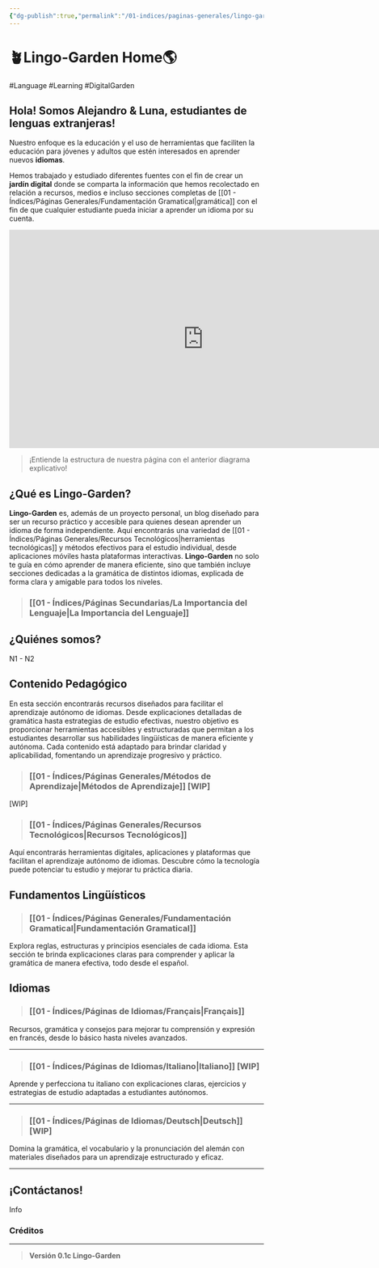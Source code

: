 ```yaml
---
{"dg-publish":true,"permalink":"/01-indices/paginas-generales/lingo-garden-hub/","tags":["gardenEntry"]}
---
```


# 🪴Lingo-Garden Home🌎
#Language #Learning #DigitalGarden
## Hola! Somos Alejandro & Luna, estudiantes de lenguas extranjeras!

Nuestro enfoque es la educación y el uso de herramientas que faciliten la educación para jóvenes y adultos que estén interesados en aprender nuevos **idiomas**.

Hemos trabajado y estudiado diferentes fuentes con el fin de crear un **jardín digital** donde se comparta la información que hemos recolectado en relación a recursos, medios e incluso secciones completas de [[01 - Índices/Páginas Generales/Fundamentación Gramatical\|gramática]] con el fin de que cualquier estudiante pueda iniciar a aprender un idioma por su cuenta.

<iframe width="768" height="432" src="https://miro.com/app/live-embed/uXjVIVnsX0g=/?moveToViewport=-1586,-253,1359,708&embedId=496982503034" frameborder="0" scrolling="no" allow="fullscreen; clipboard-read; clipboard-write" allowfullscreen></iframe>

> ¡Entiende la estructura de nuestra página con el anterior diagrama explicativo!

## ¿Qué es Lingo-Garden?

**Lingo-Garden** es, además de un proyecto personal, un blog diseñado para ser un recurso práctico y accesible para quienes desean aprender un idioma de forma independiente. Aquí encontrarás una variedad de [[01 - Índices/Páginas Generales/Recursos Tecnológicos\|herramientas tecnológicas]] y métodos efectivos para el estudio individual, desde aplicaciones móviles hasta plataformas interactivas. **Lingo-Garden** no solo te guía en cómo aprender de manera eficiente, sino que también incluye secciones dedicadas a la gramática de distintos idiomas, explicada de forma clara y amigable para todos los niveles.
> ### [[01 - Índices/Páginas Secundarias/La Importancia del Lenguaje\|La Importancia del Lenguaje]]
## ¿Quiénes somos?

N1 - N2
## Contenido Pedagógico
En esta sección encontrarás recursos diseñados para facilitar el aprendizaje autónomo de idiomas. Desde explicaciones detalladas de gramática hasta estrategias de estudio efectivas, nuestro objetivo es proporcionar herramientas accesibles y estructuradas que permitan a los estudiantes desarrollar sus habilidades lingüísticas de manera eficiente y autónoma. Cada contenido está adaptado para brindar claridad y aplicabilidad, fomentando un aprendizaje progresivo y práctico.

>### [[01 - Índices/Páginas Generales/Métodos de Aprendizaje\|Métodos de Aprendizaje]] [WIP]

[WIP]

> ### [[01 - Índices/Páginas Generales/Recursos Tecnológicos\|Recursos Tecnológicos]]

Aquí encontrarás herramientas digitales, aplicaciones y plataformas que facilitan el aprendizaje autónomo de idiomas. Descubre cómo la tecnología puede potenciar tu estudio y mejorar tu práctica diaria.

## Fundamentos Lingüísticos
> ### [[01 - Índices/Páginas Generales/Fundamentación Gramatical\|Fundamentación Gramatical]]

Explora reglas, estructuras y principios esenciales de cada idioma. Esta sección te brinda explicaciones claras para comprender y aplicar la gramática de manera efectiva, todo desde el español.

## Idiomas


>### [[01 - Índices/Páginas de Idiomas/Français\|Français]]

Recursos, gramática y consejos para mejorar tu comprensión y expresión en francés, desde lo básico hasta niveles avanzados.
___

>### [[01 - Índices/Páginas de Idiomas/Italiano\|Italiano]] [WIP]

Aprende y perfecciona tu italiano con explicaciones claras, ejercicios y estrategias de estudio adaptadas a estudiantes autónomos.
___

>### [[01 - Índices/Páginas de Idiomas/Deutsch\|Deutsch]] [WIP]

Domina la gramática, el vocabulario y la pronunciación del alemán con materiales diseñados para un aprendizaje estructurado y eficaz.
___


## ¡Contáctanos!
Info

### Créditos



___
>**Versión 0.1c Lingo-Garden**